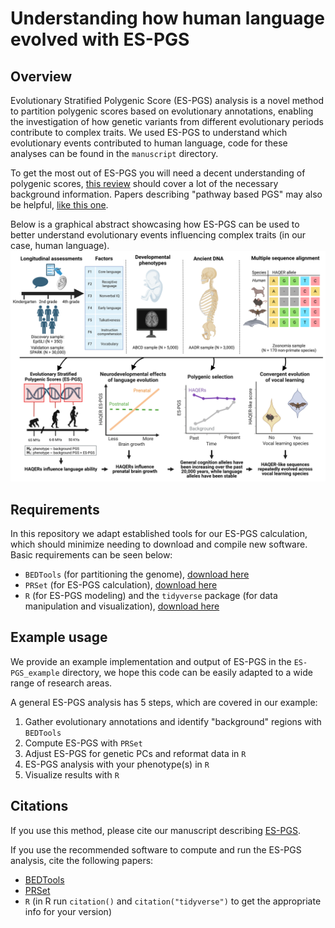 # Understanding how human language evolved with ES-PGS

## Overview
Evolutionary Stratified Polygenic Score (ES-PGS) analysis is a novel method to partition polygenic scores based on evolutionary annotations, enabling the investigation of how genetic variants from different evolutionary periods contribute to complex traits. We used ES-PGS to understand which evolutionary events contributed to human language, code for these analyses can be found in the `manuscript` directory. 

To get the most out of ES-PGS you will need a decent understanding of polygenic scores, [this review](https://pmc.ncbi.nlm.nih.gov/articles/PMC7612115/) should cover a lot of the necessary background information. Papers describing "pathway based PGS" may also be helpful, [like this one](https://pubmed.ncbi.nlm.nih.gov/36749789/).

Below is a graphical abstract showcasing how ES-PGS can be used to better understand evolutionary events influencing complex traits (in our case, human language).
![graphical abstract](manuscript/figures/graphical_abstract.png)

## Requirements
In this repository we adapt established tools for our ES-PGS calculation, which should minimize needing to download and compile new software. Basic requirements can be seen below:

- `BEDTools` (for partitioning the genome), [download here](https://bedtools.readthedocs.io/en/latest/content/installation.html)
- `PRSet` (for ES-PGS calculation), [download here](https://choishingwan.github.io/PRSice/)
- `R` (for ES-PGS modeling) and the `tidyverse` package (for data manipulation and visualization), [download here](https://cran.r-project.org/)

## Example usage
We provide an example implementation and output of ES-PGS in the `ES-PGS_example` directory, we hope this code can be easily adapted to a wide range of research areas.

A general ES-PGS analysis has 5 steps, which are covered in our example:
1. Gather evolutionary annotations and identify "background" regions with `BEDTools`
2. Compute ES-PGS with `PRSet`
3. Adjust ES-PGS for genetic PCs and reformat data in `R`
4. ES-PGS analysis with your phenotype(s) in `R`
5. Visualize results with `R`

## Citations
If you use this method, please cite our manuscript describing [ES-PGS](https://www.biorxiv.org/content/10.1101/2025.03.07.641231v1).

If you use the recommended software to compute and run the ES-PGS analysis, cite the following papers:
- [BEDTools](https://pubmed.ncbi.nlm.nih.gov/20110278/)
- [PRSet](https://pubmed.ncbi.nlm.nih.gov/36749789/)
- `R` (in R run `citation()` and `citation("tidyverse")` to get the appropriate info for your version)